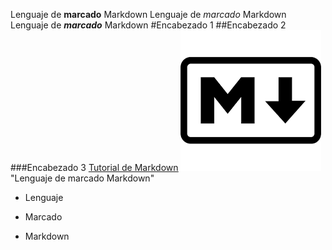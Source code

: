 Lenguaje de **marcado** Markdown
Lenguaje de _marcado_ Markdown
Lenguaje de **_marcado_** Markdown
#Encabezado 1
##Encabezado 2
###Encabezado 3
[<ins>Tutorial de Markdown</ins>](https://www.markdowntutorial.com/)
![(Logotipo Markdown como texto alternativo)](markdown.png)
"Lenguaje de marcado Markdown"
+ Lenguaje
* Marcado
+ Markdown
